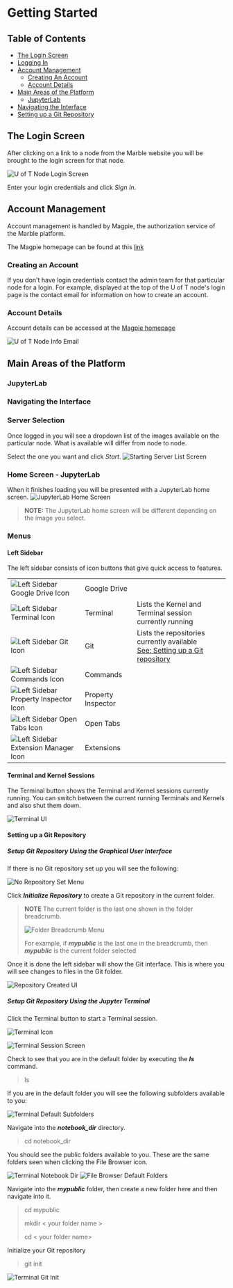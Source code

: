 # Getting Started

## Table of Contents
- [The Login Screen](#login-screen)
- [Logging In](#logging-in)
- [Account Management](#account-management)
  - [Creating An Account](#creating-account)
  - [Account Details](#account-details)
- [Main Areas of the Platform](#main-areas)
  - [JupyterLab](#jupyterlab)
- [Navigating the Interface](#navigating-interface)
- [Setting up a Git Repository](#setup-git)



## <a id="login-screen"></a>The Login Screen

After clicking on a link to a node from the Marble website you will be brought to the login screen for that node.  

![U of T Node Login Screen](images/getting-started/login-screen.png)

Enter your login credentials and click *Sign In*.  

## <a id="account-management"></a>Account Management
Account management is handled by Magpie, the authorization service of the Marble platform.

The Magpie homepage can be found at this [link](https://daccs.cs.toronto.edu/magpie/)

### <a id="creating-account"></a>Creating an Account
If you don't have login credentials contact the admin team for that particular node for a 
login.  For example, displayed at the top of the U of T node's login page is the contact email for information on how to create an account.

### <a id="account-details"></a>Account Details
Account details can be accessed at the [Magpie homepage](https://daccs.cs.toronto.edu/magpie/)

![U of T Node Info Email](images/getting-started/uoft-info-contact.png)

## <a id="main-areas"></a>Main Areas of the Platform
### <a id="jupyterlab"></a>JupyterLab
### <a id="navigating-interface"></a>Navigating the Interface
### Server Selection
Once logged in you will see a dropdown list of the images available on the particular node. What is available will differ from node to node.

Select the one you want and click *Start*.
![Starting Server List Screen](images/getting-started/starting-server-list-screen.png)

### Home Screen - JupyterLab
When it finishes loading you will be presented with a JupyterLab home screen.
![JupyterLab Home Screen](images/getting-started/jupyter-lab-home-screen.png)

> **NOTE:** The JupyterLab home screen will be different depending on the image you select.

### Menus
#### Left Sidebar
The left sidebar consists of icon buttons that give quick access to features.

|                                                                                                       |                    |                                                                                               |
|-------------------------------------------------------------------------------------------------------|--------------------|-----------------------------------------------------------------------------------------------|
| ![Left Sidebar Google Drive Icon](images/getting-started/left-menu-drive-icon.png)                    | Google Drive       |                                                                                               |
| ![Left Sidebar Terminal Icon](images/getting-started/left-menu-terminal-icon.png)                     | Terminal           | Lists the Kernel and Terminal session currently running                                       |
| ![Left Sidebar Git Icon](images/getting-started/left-menu-git-icon.png)                               | Git                | Lists the repositories currently available<br/>[See: Setting up a Git repository](#setup-git) |
| ![Left Sidebar Commands Icon](images/getting-started/left-menu-commands-icon.png)                     | Commands           |                                                                                               |
| ![Left Sidebar Property Inspector Icon](images/getting-started/left-menu-property-inspector-icon.png) | Property Inspector |                                                                                               |
| ![Left Sidebar Open Tabs Icon](images/getting-started/left-menu-open-tabs-icon.png)                   | Open Tabs          |                                                                                               |
| ![Left Sidebar Extension Manager Icon](images/getting-started/left-menu-extension-manager-icon.png)   | Extensions         |                                                                                               |


#### Terminal and Kernel Sessions

The Terminal button shows the Terminal and Kernel sessions currently running.  You can switch between the current running Terminals and Kernels and also shut them down.

![Terminal UI](images/getting-started/terminal-session-ui.png)


#### <a id="setup-git"></a>Setting up a Git Repository 
##### Setup Git Repository Using the Graphical User Interface

If there is no Git repository set up you will see the following:

![No Repository Set Menu](images/getting-started/git-no-repo-menu.png)

Click **_Initialize Repository_** to create a Git repository in the current folder. 

> **NOTE** The current folder is the last one shown in the folder breadcrumb.
> 
> ![Folder Breadcrumb Menu](images/getting-started/folder-breadcrumb.png)
> 
> For example, if **_mypublic_** is the last one in the breadcrumb, then **_mypublic_** is the current folder selected 

Once it is done the left sidebar will show the Git interface.  This is where you will see changes to files in the Git folder.

![Repository Created UI](images/getting-started/git-repo-created.png)

##### Setup Git Repository Using the Jupyter Terminal

Click the Terminal button to start a Terminal session.

![Terminal Icon](images/getting-started/terminal-icon.png)

![Terminal Session Screen](images/getting-started/terminal-session-screen.png)

Check to see that you are in the default folder by executing the **_ls_** command.

> ls

If you are in the default folder you will see the following subfolders available to you:

![Terminal Default Subfolders](images/getting-started/terminal-default-folders.png)

Navigate into the **_notebook_dir_** directory.

> cd notebook_dir

You should see the public folders available to you.  These are the same folders seen when clicking the File Browser icon.

![Terminal Notebook Dir](images/getting-started/terminal-notebook-dir.png)
![File Browser Default Folders](images/getting-started/file-browser-default-folders.png)

Navigate into the **_mypublic_** folder, then create a new folder here and then navigate into it.

> cd mypublic
> 
> mkdir < your folder name >
> 
> cd < your folder name>

Initialize your Git repository

> git init

![Terminal Git Init](images/getting-started/terminal-git-init.png)
